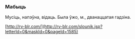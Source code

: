 ### Мабыць
Мусіць, напэўна, відаць. Была ўжо, м., дванаццатая гадзіна.

<a rel="author">[http://rv-blr.com/](http://rv-blr.com/slounik.jsp?letterId=0&maskId=0&pageId=1585)</a>
